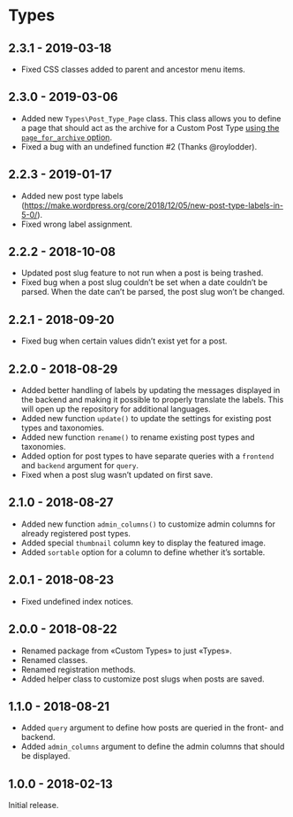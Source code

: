 # Types

## 2.3.1 - 2019-03-18

- Fixed CSS classes added to parent and ancestor menu items.

## 2.3.0 - 2019-03-06

- Added new `Types\Post_Type_Page` class. This class allows you to define a page that should act as the archive for a Custom Post Type [using the `page_for_archive` option](https://github.com/mindkomm/types#page_for_archive).
- Fixed a bug with an undefined function #2 (Thanks @roylodder). 

## 2.2.3 - 2019-01-17

- Added new post type labels (<https://make.wordpress.org/core/2018/12/05/new-post-type-labels-in-5-0/>).
- Fixed wrong label assignment.

## 2.2.2 - 2018-10-08

- Updated post slug feature to not run when a post is being trashed.
- Fixed bug when a post slug couldn’t be set when a date couldn’t be parsed. When the date can’t be parsed, the post slug won’t be changed.

## 2.2.1 - 2018-09-20

- Fixed bug when certain values didn’t exist yet for a post.

## 2.2.0 - 2018-08-29

- Added better handling of labels by updating the messages displayed in the backend and making it possible to properly translate the labels. This will open up the repository for additional languages.
- Added new function `update()` to update the settings for existing post types and taxonomies.
- Added new function `rename()` to rename existing post types and taxonomies.
- Added option for post types to have separate queries with a `frontend` and `backend` argument for `query`.
- Fixed when a post slug wasn’t updated on first save.

## 2.1.0 - 2018-08-27

- Added new function `admin_columns()` to customize admin columns for already registered post types.
- Added special `thumbnail` column key to display the featured image.
- Added `sortable` option for a column to define whether it’s sortable.

## 2.0.1 - 2018-08-23

- Fixed undefined index notices.

## 2.0.0 - 2018-08-22

- Renamed package from «Custom Types» to just «Types».
- Renamed classes.
- Renamed registration methods.
- Added helper class to customize post slugs when posts are saved.

## 1.1.0 - 2018-08-21

- Added `query` argument to define how posts are queried in the front- and backend.
- Added `admin_columns` argument to define the admin columns that should be displayed.

## 1.0.0 - 2018-02-13

Initial release.
